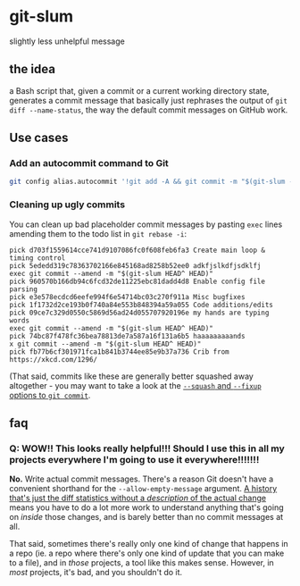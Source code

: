 # git-slum

slightly less unhelpful message

## the idea

a Bash script that, given a commit or a current working directory state, generates a commit message that basically just rephrases the output of `git diff --name-status`, the way the default commit messages on GitHub work.

## Use cases

### Add an autocommit command to Git

```sh
git config alias.autocommit '!git add -A && git commit -m "$(git-slum --staged)"'
```

### Cleaning up ugly commits

You can clean up bad placeholder commit messages by pasting `exec` lines amending them to the todo list in `git rebase -i`:

```
pick d703f1559614cce741d9107086fc0f608feb6fa3 Create main loop & timing control
pick 5ededd319c78363702166e845168ad8258b52ee0 adkfjslkdfjsdklfj
exec git commit --amend -m "$(git-slum HEAD^ HEAD)"
pick 960570b166db94c6fcd32de11225ebc81dadd4d8 Enable config file parsing
pick e3e578ecdcd6eefe994f6e54714bc03c270f911a Misc bugfixes
pick 1f1732d2ce193b0f740a84e553b848394a59a055 Code additions/edits
pick 09ce7c329d0550c5869d56ad24d055707920196e my hands are typing words
exec git commit --amend -m "$(git-slum HEAD^ HEAD)"
pick 74bc87f478fc36bea78813de7a587a16f131a6b5 haaaaaaaaands
x git commit --amend -m "$(git-slum HEAD^ HEAD)"
pick fb77b6cf301971fca1b841b3744ee85e9b37a736 Crib from https://xkcd.com/1296/
```

(That said, commits like these are generally better squashed away altogether - you may want to take a look at the [`--squash` and `--fixup` options to `git commit`](https://git-scm.com/docs/git-commit#git-commit---fixupltcommitgt).

## faq

### Q: WOW!! This looks really helpful!!! Should I use this in all my projects everywhere I'm going to use it everywhere!!!!!!!

**No.** Write actual commit messages. There's a reason Git doesn't have a convenient shorthand for the `--allow-empty-message` argument. [A history that's just the diff statistics without a *description* of the actual change](https://github.com/stuartpb/git-slum/commits/slummed/master) means you have to do a lot more work to understand anything that's going on *inside* those changes, and is barely better than no commit messages at all.

That said, sometimes there's really only one kind of change that happens in a repo (ie. a repo where there's only one kind of update that you can make to a file), and in *those* projects, a tool like this makes sense. However, in *most* projects, it's bad, and you shouldn't do it.
